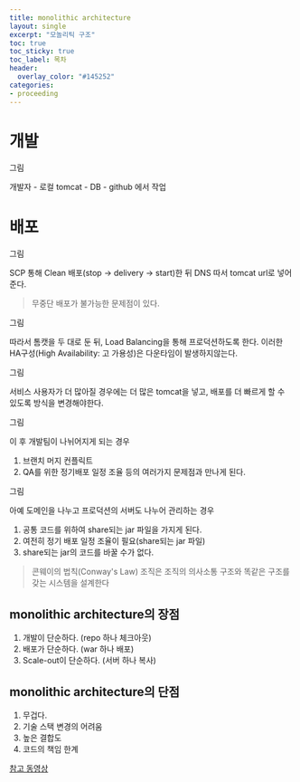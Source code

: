```yaml
---
title: monolithic architecture
layout: single
excerpt: "모놀리틱 구조"
toc: true
toc_sticky: true
toc_label: 목차
header:
  overlay_color: "#145252"
categories:
- proceeding
---
```






# 개발

그림

개발자 - 로컬 tomcat - DB - github 에서 작업

# 배포

그림

SCP 통해 Clean 배포(stop -> delivery -> start)한 뒤
DNS 따서 tomcat url로 넣어준다.

> 무중단 배포가 불가능한 문제점이 있다.

그림

따라서 톰캣을 두 대로 둔 뒤, Load Balancing을 통해 프로덕션하도록
한다. 이러한 HA구성(High Availability: 고 가용성)은 다운타임이
발생하지않는다. 

그림

서비스 사용자가 더 많아질 경우에는 더 많은  tomcat을 넣고,
배포를 더 빠르게 할 수  있도록 방식을 변경해야한다.

그림

이 후 개발팀이 나뉘어지게 되는 경우
1. 브랜치 머지 컨플릭트
2. QA를 위한 정기배포 일정 조율
등의 여러가지 문제점과 만나게 된다.

그림

아예 도메인을 나누고 프로덕션의 서버도 나누어 관리하는 경우
1. 공통 코드를 위하여 share되는 jar 파일을 가지게 된다.
2. 여전히 정기 배포 일정 조율이 필요(share되는 jar 파일)
3. share되는 jar의 코드를 바꿀 수가 없다.

>콘웨이의 법칙(Conway's Law)
>조직은 조직의 의사소통 구조와 똑같은 구조를 갖는 시스템을 설계한다

## monolithic architecture의 장점
1. 개발이 단순하다. (repo 하나 체크아웃)
2. 배포가 단순하다. (war 하나 배포)
3. Scale-out이 단순하다. (서버 하나 복사)

## monolithic architecture의 단점
1. 무겁다.
2. 기술 스택 변경의 어려움
3. 높은 결합도
4. 코드의 책임 한계


[참고 동영상](https://www.youtube.com/watch?v=D6drzNZWs-Y)
